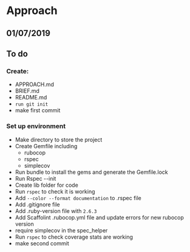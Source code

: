 # Approach

## 01/07/2019

## To do

### Create:
- APPROACH.md
- BRIEF.md
- README.md
- `run git init`
- make first commit

### Set up environment

- Make directory to store the project
- Create Gemfile including
  - rubocop
  - rspec
  - simplecov
- Run bundle to install the gems and generate the Gemfile.lock
- Run Rspec --init
- Create lib folder for code
- Run `rspec` to check it is working
- Add `--color --format documentation` to .rspec file
- Add .gitignore file
- Add .ruby-version file with `2.6.3`
- Add Scaffolint .rubocop.yml file and update errors for new rubocop version
- require simplecov in the spec_helper
- Run `rspec` to check coverage stats are working
- make second commit




